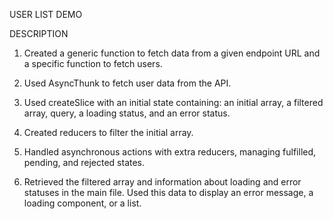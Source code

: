 USER LIST
DEMO

DESCRIPTION

1. Created a generic function to fetch data from a given endpoint URL and a specific function to fetch users.

2. Used AsyncThunk to fetch user data from the API.

3. Used createSlice with an initial state containing: an initial array, a filtered array, query, a loading status, and an error status.

4. Created reducers to filter the initial array.

5. Handled asynchronous actions with extra reducers, managing fulfilled, pending, and rejected states.

6. Retrieved the filtered array and information about loading and error statuses in the main file. Used this data to display an error message, a loading component, or a list.
